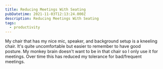 ```yaml
---
title: Reducing Meetings With Seating
pubDatetime: 2021-11-03T12:13:24.000Z
description: Reducing Meetings With Seating
tags:
  - productivity
---
```


My chair that has my nice mic, speaker, and background setup is a kneeling chair. It's quite
uncomfortable but easier to remember to have good posture. My monkey brain doesn't want to be in
that chair so I only use it for meetings. Over time this has reduced my tolerance for bad/frequent
meetings.
